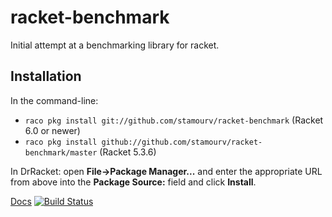 racket-benchmark
================

Initial attempt at a benchmarking library for racket.

Installation
------------

In the command-line:

  * `raco pkg install git://github.com/stamourv/racket-benchmark` (Racket 6.0 or newer)
  * `raco pkg install github://github.com/stamourv/racket-benchmark/master` (Racket 5.3.6)

In DrRacket: open **File->Package Manager...** and enter the appropriate URL from above
into the **Package Source:** field and click **Install**.

[Docs](http://pkg-build.racket-lang.org/doc/benchmark/index.html)
[![Build Status](https://travis-ci.org/stamourv/racket-benchmark.png?branch=master)](https://travis-ci.org/stamourv/racket-benchmark)
